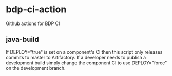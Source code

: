 # bdp-ci-action
Github actions for BDP CI


## java-build
If DEPLOY="true" is set on a component's CI then this script only releases commits to master to Artifactory.
If a developer needs to publish a development build simply change the component CI to use DEPLOY="force" on the development branch.

